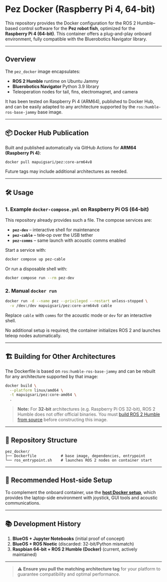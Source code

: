 # Pez Docker (Raspberry Pi 4, 64-bit)

This repository provides the Docker configuration for the ROS 2 Humble–based control software for the **Pez robot fish**, optimized for the **Raspberry Pi 4 (64‑bit)**. This container offers a plug-and-play onboard environment, fully compatible with the Bluerobotics Navigator library.

---

## Overview

The `pez_docker` image encapsulates:

* **ROS 2 Humble** runtime on Ubuntu Jammy
* **Bluerobotics Navigator** Python 3.9 library
* Teleoperation nodes for tail, fins, electromagnet, and camera

It has been tested on Raspberry Pi 4 (ARM64), published to Docker Hub, and can be easily adapted to any architecture supported by the `ros:humble-ros-base-jammy` base image.

---

## 📦 Docker Hub Publication

Built and published automatically via GitHub Actions for **ARM64 (Raspberry Pi 4)**:

```bash
docker pull mapuigsari/pez:core-arm64v8
```

Future tags may include additional architectures as needed.

---

## 🛠️ Usage

### 1. Example `docker-compose.yml` on Raspberry Pi OS (64‑bit)

This repository already provides such a file. The compose services are:

* **`pez-dev`** – interactive shell for maintenance
* **`pez-cable`** – tele‑op over the USB tether
* **`pez-comms`** – same launch with acoustic comms enabled

Start a service with:

```bash
docker compose up pez-cable
```

Or run a disposable shell with:

```bash
docker compose run --rm pez-dev
```

### 2. Manual `docker run`

```bash
docker run -d --name pez --privileged --restart unless-stopped \
  -v /dev:/dev mapuigsari/pez:core-arm64v8 cable
```

Replace `cable` with `comms` for the acoustic mode or `dev` for an
interactive shell.

No additional setup is required; the container initializes ROS 2 and launches teleop nodes automatically.

---

## 🏗️ Building for Other Architectures

The Dockerfile is based on `ros:humble-ros-base-jammy` and can be rebuilt for any architecture supported by that image:

```bash
docker build \
  --platform linux/amd64 \
  -t mapuigsari/pez:core-amd64 \
  .
```

> **Note:** For **32‑bit** architectures (e.g. Raspberry Pi OS 32-bit), ROS 2 Humble does not offer official binaries. You must [build ROS 2 Humble from source](https://docs.ros.org/en/humble/Installation/Alternatives/Building-From-Source.html) before constructing this image.

---

## 📁 Repository Structure

```plaintext
pez_docker/
├── Dockerfile           # base image, dependencies, entrypoint
└── ros_entrypoint.sh    # launches ROS 2 nodes on container start
```

---

## 🚀 Recommended Host‑side Setup

To complement the onboard container, use the
[**host Docker setup**](../host/README.md), which provides the laptop-side
environment with joystick, GUI tools and acoustic communications.

---

## 📚 Development History

1. **BlueOS + Jupyter Notebooks** (initial proof of concept)
2. **BlueOS + ROS Noetic** (discarded: 32-bit/Python mismatch)
3. **Raspbian 64‑bit + ROS 2 Humble (Docker)** (current, actively maintained)

---

> ⚠️ **Ensure you pull the matching architecture tag** for your platform to guarantee compatibility and optimal performance.
